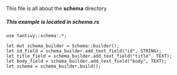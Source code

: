 
This file is all about the **schema** directory

##### This example is located in schema.rs

```
use tantivy::schema::*;

let mut schema_builder = Schema::builder();
let id_field = schema_builder.add_text_field("id", STRING);
let title_field = schema_builder.add_text_field("title", TEXT);
let body_field = schema_builder.add_text_field("body", TEXT);
let schema = schema_builder.build();
```
